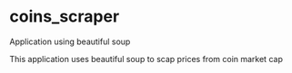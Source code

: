 # coins_scraper

Application using beautiful soup

This application uses beautiful soup to scap prices from coin market cap
